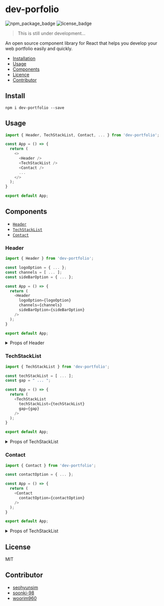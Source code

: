 # dev-porfolio
![npm_package_badge](https://img.shields.io/badge/npm-v0.1.0-brightgreen)
![license_badge](https://img.shields.io/badge/license-MIT-lightgrey)
> This is still under development...  

An open source component library for React that helps you develop your web portfolio easily and quickly.

  * <a href="#install">Installation</a>
  * <a href="#usage">Usage</a>
  * <a href="#components">Components</a>
  * <a href="#license">Licence</a>
  * <a href="#contributor">Contributor</a>

## Install

`npm i dev-portfolio --save`

## Usage

```js
import { Header, TechStackList, Contact, ... } from 'dev-portfolio';

const App = () => {
  return (
    <>
      <Header />
      <TechStackList />
      <Contact />
      ...
    </>
  );
}

export default App;
```

## Components

* <a href="#header"><code>Header</code></a>
* <a href="#techstacklist"><code>TechStackList</code></a>
* <a href="#contact"><code>Contact</code></a>

### Header
```js
import { Header } from 'dev-portfolio';

const logoOption = { ... };
const channels = [ ... ];
const sideBarOption = { ... };

const App = () => {
  return (
    <Header 
      logoOption={logoOption}
      channels={channels}
      sideBarOption={sideBarOption}
    />
  );
}

export default App;
```

<details>
<summary>Props of Header</summary>

  #### logoOption
  ```js
  const logoOption = {
    uriToMove: '/',
    logoImg: "./asset/logo.png",
    title: 'dev-portfolio',
    styles: {
      logoMargin: '0px 16px 0px 16px',
      titleColor: 'black',
      titleSize: '32px',
      titleWeight: '800',
    },
  };
  ```
  
  #### channels
  ```js
  const channels = [
    { name: 'github', uriToMove: 'https://', color: '#181717BB', size: '30px' },
    { name: 'naver', uriToMove: 'https://', color: '#47A141BB', size: '30px' },
    { name: 'facebook', uriToMove: 'https://', color: '#1877F2BB', size: '30px' },
    { name: 'youtube', uriToMove: 'https://', color: '#FF0000BB', size: '30px' },
  ];
  ```
  
  #### sideBarOption
  ```js
  const sideBarOption = {
    mainTitle: 'dev-portfolio',
    styles: { size: '50px', margin: '0px 12px 0px 24px' },
  };
  ```
  
</details>

### TechStackList
```js
import { TechStackList } from 'dev-portfolio';

const techStackList = [ ... ];
const gap = " ... ";

const App = () => {
  return (
    <TechStackList 
      techStackList={techStackList}
      gap={gap}
    />
  );
}

export default App;
```

<details>
<summary>Props of TechStackList</summary>

  #### techStackList
  ```js
  const techStackList = [
    {
      nameOption: { name: 'Javascript', size: '24px', iconColor: '#E2D784' },
      progressBarOption: { rate: '45%' },
    },
    {
      nameOption: { name: 'HTML-5', size: '24px', iconColor: '#E34F26' },
      progressBarOption: { rate: '30%' },
    },
    {
      nameOption: { name: 'Nodejs', size: '24px', iconColor: '#339933' },
      progressBarOption: {
        rate: '85%',
        colorTo: '#339933',
        colorFrom: 'whitesmoke',
      },
    },
  ];
  ```
  
  #### gap
  ```js
  // 'narrower' | 'narrow' | 'normal' | 'wide' | 'wider';
  const gap = 'normal';
  ```
  
</details>

### Contact
```js
import { Contact } from 'dev-portfolio';

const contactOption = { ... };

const App = () => {
  return (
    <Contact 
      contactOption={contactOption}
    />
  );
}

export default App;
```

<details>
<summary>Props of TechStackList</summary>

  #### contactOption
  ```js
  const contactOption = {
    title: 'Hello, I'm dev-portfolio.',
    subTitle: 'If you're interested in me, please press the button below :D',
    buttonText: 'Want to work with me?',
    channels: [
      {
        name: 'github',
        uriToMove: 'https://',
        color: '#181717BB',
        size: '18px',
        margin: '0px 12px 0px 0px',
      },
      {
        name: 'naver',
        uriToMove: 'https://',
        color: '#47A141BB',
        size: '18px',
        margin: '0px 12px 0px 0px',
      },
      {
        name: 'facebook',
        uriToMove: 'https://',
        color: '#1877F2BB',
        size: '18px',
        margin: '0px 12px 0px 0px',
      },
      {
        name: 'youtube',
        uriToMove: 'https://',
        color: '#FF0000BB',
        size: '18px',
        margin: '0px 12px 0px 0px',
      },
    ],
    aboutMeInfos: [
      {
        title: 'Where I live',
        description: 'Gangdong-gu, Seoul, Republic of Korea',
      },
      {
        title: 'Give me a call',
        description: 'T. +82 (0)10 1234 5678',
      },
      {
        title: 'Or, why don’t you email me?',
        description: 'dev-portfolio@gmail.com',
      },
    ],
  };  
  ```
</details>


## License
MIT

## Contributor
* [seohyunsim](https://github.com/seohyunsim)
* [soonki-98](https://github.com/soonki-98)
* [woorim960](https://github.com/woorim960)
